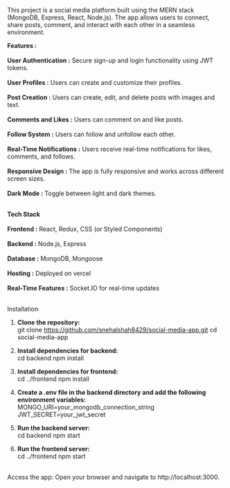This project is a social media platform built using the MERN stack (MongoDB, Express, React, Node.js). The app allows users to connect, share posts, comment, and interact with each other in a seamless environment.

**Features :** <br>
<br>
**User Authentication :** Secure sign-up and login functionality using JWT tokens. <br>
<br>
**User Profiles :** Users can create and customize their profiles. <br>
<br>
**Post Creation :** Users can create, edit, and delete posts with images and text. <br>
<br>
**Comments and Likes :** Users can comment on and like posts. <br>
<br>
**Follow System :** Users can follow and unfollow each other. <br>
<br>
**Real-Time Notifications :** Users receive real-time notifications for likes, comments, and follows. <br>
<br>
**Responsive Design :** The app is fully responsive and works across different screen sizes. <br>
<br>
**Dark Mode :** Toggle between light and dark themes. <br>
<br>

**Tech Stack** <br>
<br>
**Frontend :** React, Redux, CSS (or Styled Components) <br>
<br>
**Backend :** Node.js, Express <br>
<br>
**Database :** MongoDB, Mongoose <br>
<br>
**Hosting :** Deployed on vercel <br>
<br>
**Real-Time Features :** Socket.IO for real-time updates <br>
<br>

Installation

1. **Clone the repository:** <br>
    git clone https://github.com/snehalshah8429/social-media-app.git
    cd social-media-app

2. **Install dependencies for backend:** <br>
    cd backend
    npm install <br>
3. **Install dependencies for frontend:** <br>
    cd ../frontend
    npm install
  
4. **Create a .env file in the backend directory and add the following environment variables:** <br>
    MONGO_URI=your_mongodb_connection_string
    JWT_SECRET=your_jwt_secret
  
5. **Run the backend server:** <br>
    cd backend
    npm start
  
6. **Run the frontend server:** <br>
    cd ../frontend
    npm start
<br>
Access the app: Open your browser and navigate to http://localhost:3000.
